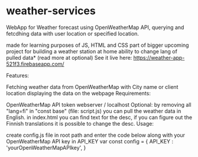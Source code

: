 # weather-services
 
WebApp for Weather forecast using OpenWeatherMap API, querying and fetcdhing data with user location or specified location.

made for learning purposes of JS, HTML and CSS
part of bigger upcoming project for building a weather station at home
ability to change lang of pulled data* (read more at optional)
See it live here: https://weather-app-521f3.firebaseapp.com/

Features:

Fetching weather data from OpenWeatherMap with City name or client location
displaying the data on the webpage
Requirements:

OpenWeatherMap API token
webserver / localhost
Optional:
by removing all "lang=fi" in "const base" (file: script.js) you can pull the weather data in English.
in index.html you can find text for the desc, if you can figure out the Finnish translations it is possible to change the desc.
Usage:

create config.js file in root path and enter the code below along with your OpenWeatherMap API key in API_KEY var
const config = { API_KEY : 'yourOpenWeatherMapAPIkey', }

